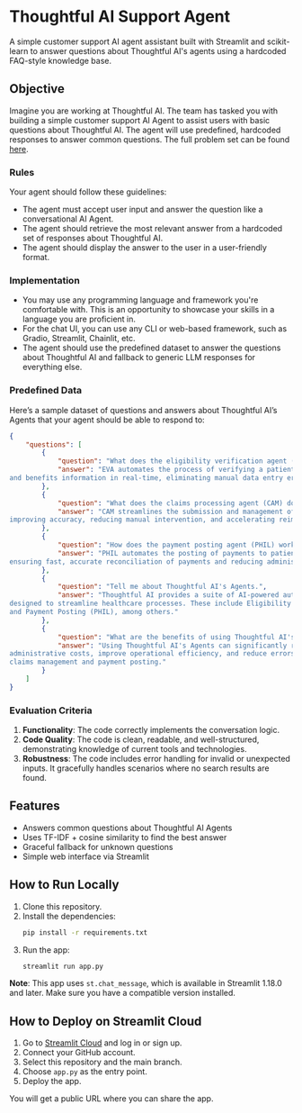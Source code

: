 # Thoughtful AI Support Agent

A simple customer support AI agent assistant built with Streamlit and scikit-learn to answer questions about Thoughtful AI's agents using a hardcoded FAQ-style knowledge base.

## Objective
Imagine you are working at Thoughtful AI. The team has tasked you with building a simple customer support AI Agent to assist users with basic questions about Thoughtful AI. The agent will use predefined, hardcoded responses to answer common questions. The full problem set can be found [here](https://thoughtfulautomation.notion.site/AI-Technical-Screen-d4d381a8c38d40fc9287cdb6c4f9992a).

### Rules

Your agent should follow these guidelines:

- The agent must accept user input and answer the question like a conversational AI Agent.
- The agent should retrieve the most relevant answer from a hardcoded set of responses about Thoughtful AI.
- The agent should display the answer to the user in a user-friendly format.

### Implementation

- You may use any programming language and framework you're comfortable with. This is an opportunity to showcase your skills in a language you are proficient in.
- For the chat UI, you can use any CLI or web-based framework, such as Gradio, Streamlit, Chainlit, etc.
- The agent should use the predefined dataset to answer the questions about Thoughtful AI and fallback to generic LLM responses for everything else.

### **Predefined Data**

Here’s a sample dataset of questions and answers about Thoughtful AI’s Agents that your agent should be able to respond to:
```json
{
    "questions": [
        {
            "question": "What does the eligibility verification agent (EVA) do?",
            "answer": "EVA automates the process of verifying a patient’s eligibility
and benefits information in real-time, eliminating manual data entry errors and reducing claim rejections."
        },
        {
            "question": "What does the claims processing agent (CAM) do?",
            "answer": "CAM streamlines the submission and management of claims,
improving accuracy, reducing manual intervention, and accelerating reimbursements."
        },
        {
            "question": "How does the payment posting agent (PHIL) work?",
            "answer": "PHIL automates the posting of payments to patient accounts,
ensuring fast, accurate reconciliation of payments and reducing administrative burden."
        },
        {
            "question": "Tell me about Thoughtful AI's Agents.",
            "answer": "Thoughtful AI provides a suite of AI-powered automation agents
designed to streamline healthcare processes. These include Eligibility Verification (EVA), Claims Processing (CAM),
and Payment Posting (PHIL), among others."
        },
        {
            "question": "What are the benefits of using Thoughtful AI's agents?",
            "answer": "Using Thoughtful AI's Agents can significantly reduce
administrative costs, improve operational efficiency, and reduce errors in critical processes like
claims management and payment posting."
        }
    ]
}
```

### Evaluation Criteria

1. **Functionality**: The code correctly implements the conversation logic.
2. **Code Quality**: The code is clean, readable, and well-structured, demonstrating knowledge of current tools and technologies.
3. **Robustness**: The code includes error handling for invalid or unexpected inputs. It gracefully handles scenarios where no search results are found.

## Features
- Answers common questions about Thoughtful AI Agents
- Uses TF-IDF + cosine similarity to find the best answer
- Graceful fallback for unknown questions
- Simple web interface via Streamlit

## How to Run Locally

1. Clone this repository.
2. Install the dependencies:  
   ```bash
   pip install -r requirements.txt
   ```
3. Run the app:  
   ```bash
   streamlit run app.py
   ```

**Note**: This app uses `st.chat_message`, which is available in Streamlit 1.18.0 and later. Make sure you have a compatible version installed.

## How to Deploy on Streamlit Cloud

1. Go to [Streamlit Cloud](https://share.streamlit.io/) and log in or sign up.
2. Connect your GitHub account.
3. Select this repository and the main branch.
4. Choose `app.py` as the entry point.
5. Deploy the app.

You will get a public URL where you can share the app.
